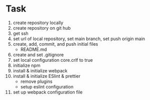 # Task

1. create repository locally
2. create repository on git hub
3. get ssh
4. set url of local repository, set main branch, set push origin main
5. create, add, commit, and push initial files
    - README.md
6. create and set .gitignore
7. set local configuration core.crlf to true
8. initialize npm
9. install & initialize webpack
10. install & initialize ESlint & prettier
    - remove plugins
    - setup eslint configuration
11. set up webpack configuration file
